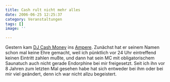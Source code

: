```yaml
---
title: Cash rult nicht mehr alles
date: 2006-06-25 12:25:37
category: Veranstaltungen
tags: []
image: ''

---
```


Gestern kam [DJ Cash Money](http://www.true-skool.org/artists.php?contid=00050) ins [Ampere](http://www.ampere-muffatwerk.de/). Zunächst hat er seinem Namen schon mal keine Ehre gemacht, weil ich pünktlich vor 24 Uhr eintreffend keinen Eintritt zahlen mußte, und dann hat sein MC mit obligatorischem Saunatuch auch nicht gerade Endorphine bei mir freigesetzt. Seit ich ihn vor 8 Jahren zum letzten Mal gesehen habe hat sich entweder bei ihm oder bei mir viel geändert, denn ich war nicht allzu begeistert.
